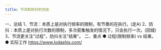 ```yaml
---
title: 节流和防抖的总结
---
```

一、总结
1、节流：本质上是对执行频率的限制，有节奏的在执行。(走A)
2、防抖：本质上是对执行次数的限制，多次密集触发的情况下，只会执行一次。(回城)
3、节流更关注"过程"，防抖关注"结果"。
二、重点
● 过程(限制频率) vs 结果。
● 实际工作 https://www.lodashjs.com/